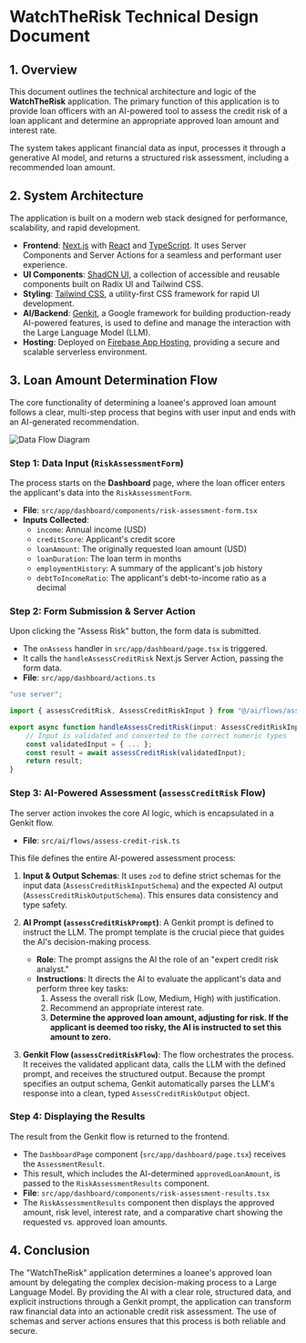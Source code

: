 # WatchTheRisk Technical Design Document

## 1. Overview

This document outlines the technical architecture and logic of the **WatchTheRisk** application. The primary function of this application is to provide loan officers with an AI-powered tool to assess the credit risk of a loan applicant and determine an appropriate approved loan amount and interest rate.

The system takes applicant financial data as input, processes it through a generative AI model, and returns a structured risk assessment, including a recommended loan amount.

## 2. System Architecture

The application is built on a modern web stack designed for performance, scalability, and rapid development.

- **Frontend**: [Next.js](https://nextjs.org/) with [React](https://react.dev/) and [TypeScript](https://www.typescriptlang.org/). It uses Server Components and Server Actions for a seamless and performant user experience.
- **UI Components**: [ShadCN UI](https://ui.shadcn.com/), a collection of accessible and reusable components built on Radix UI and Tailwind CSS.
- **Styling**: [Tailwind CSS](https://tailwindcss.com/), a utility-first CSS framework for rapid UI development.
- **AI/Backend**: [Genkit](https://genkit.dev/), a Google framework for building production-ready AI-powered features, is used to define and manage the interaction with the Large Language Model (LLM).
- **Hosting**: Deployed on [Firebase App Hosting](https://firebase.google.com/docs/app-hosting), providing a secure and scalable serverless environment.

## 3. Loan Amount Determination Flow

The core functionality of determining a loanee's approved loan amount follows a clear, multi-step process that begins with user input and ends with an AI-generated recommendation.

![Data Flow Diagram](https://storage.googleapis.com/stedi-assets/misc/watchtherisk-flow.png)

### Step 1: Data Input (`RiskAssessmentForm`)

The process starts on the **Dashboard** page, where the loan officer enters the applicant's data into the `RiskAssessmentForm`.

- **File**: `src/app/dashboard/components/risk-assessment-form.tsx`
- **Inputs Collected**:
  - `income`: Annual income (USD)
  - `creditScore`: Applicant's credit score
  - `loanAmount`: The originally requested loan amount (USD)
  - `loanDuration`: The loan term in months
  - `employmentHistory`: A summary of the applicant's job history
  - `debtToIncomeRatio`: The applicant's debt-to-income ratio as a decimal

### Step 2: Form Submission & Server Action

Upon clicking the "Assess Risk" button, the form data is submitted.

- The `onAssess` handler in `src/app/dashboard/page.tsx` is triggered.
- It calls the `handleAssessCreditRisk` Next.js Server Action, passing the form data.
- **File**: `src/app/dashboard/actions.ts`

```typescript
"use server";

import { assessCreditRisk, AssessCreditRiskInput } from "@/ai/flows/assess-credit-risk";

export async function handleAssessCreditRisk(input: AssessCreditRiskInput) {
    // Input is validated and converted to the correct numeric types
    const validatedInput = { ... };
    const result = await assessCreditRisk(validatedInput);
    return result;
}
```

### Step 3: AI-Powered Assessment (`assessCreditRisk` Flow)

The server action invokes the core AI logic, which is encapsulated in a Genkit flow.

- **File**: `src/ai/flows/assess-credit-risk.ts`

This file defines the entire AI-powered assessment process:

1.  **Input & Output Schemas**: It uses `zod` to define strict schemas for the input data (`AssessCreditRiskInputSchema`) and the expected AI output (`AssessCreditRiskOutputSchema`). This ensures data consistency and type safety.

2.  **AI Prompt (`assessCreditRiskPrompt`)**: A Genkit prompt is defined to instruct the LLM. The prompt template is the crucial piece that guides the AI's decision-making process.

    - **Role**: The prompt assigns the AI the role of an "expert credit risk analyst."
    - **Instructions**: It directs the AI to evaluate the applicant's data and perform three key tasks:
      1.  Assess the overall risk (Low, Medium, High) with justification.
      2.  Recommend an appropriate interest rate.
      3.  **Determine the approved loan amount, adjusting for risk. If the applicant is deemed too risky, the AI is instructed to set this amount to zero.**

3.  **Genkit Flow (`assessCreditRiskFlow`)**: The flow orchestrates the process. It receives the validated applicant data, calls the LLM with the defined prompt, and receives the structured output. Because the prompt specifies an output schema, Genkit automatically parses the LLM's response into a clean, typed `AssessCreditRiskOutput` object.

### Step 4: Displaying the Results

The result from the Genkit flow is returned to the frontend.

- The `DashboardPage` component (`src/app/dashboard/page.tsx`) receives the `AssessmentResult`.
- This result, which includes the AI-determined `approvedLoanAmount`, is passed to the `RiskAssessmentResults` component.
- **File**: `src/app/dashboard/components/risk-assessment-results.tsx`
- The `RiskAssessmentResults` component then displays the approved amount, risk level, interest rate, and a comparative chart showing the requested vs. approved loan amounts.

## 4. Conclusion

The "WatchTheRisk" application determines a loanee's approved loan amount by delegating the complex decision-making process to a Large Language Model. By providing the AI with a clear role, structured data, and explicit instructions through a Genkit prompt, the application can transform raw financial data into an actionable credit risk assessment. The use of schemas and server actions ensures that this process is both reliable and secure.
